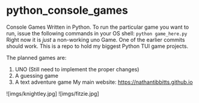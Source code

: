 # python_console_games
Console Games Written in Python. To run the particular game you want to run, issue the following commands in your OS shell:
`python game_here.py`
Right now it is _just_ a non-working uno Game. One of the earlier commits should work. This is a repo to hold my biggest Python TUI game projects.

The planned games are:

1. UNO (Still need to implement the proper changes)
2. A guessing game
3. A text adventure game
My main website:
https://nathantibbitts.github.io

![imgs/knightley.jpg]
![imgs/fitzie.jpg]
